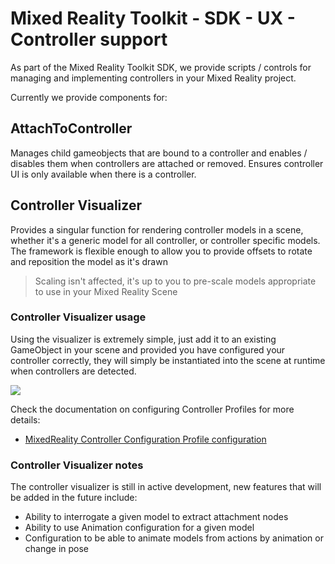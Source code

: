# Mixed Reality Toolkit - SDK - UX - Controller support

As part of the Mixed Reality Toolkit SDK, we provide scripts / controls for managing and implementing controllers in your Mixed Reality project.

Currently we provide components for:

## AttachToController

Manages child gameobjects that are bound to a controller and enables / disables them when controllers are attached or removed.  Ensures controller UI is only available when there is a controller.

## Controller Visualizer

Provides a singular function for rendering controller models in a scene, whether it's a generic model for all controller, or controller specific models.
The framework is flexible enough to allow you to provide offsets to rotate and reposition the model as it's drawn
> Scaling isn't affected, it's up to you to pre-scale models appropriate to use in your Mixed Reality Scene

### Controller Visualizer usage

Using the visualizer is extremely simple, just add it to an existing GameObject in your scene and provided you have configured your controller correctly, they will simply be instantiated into the scene at runtime when controllers are detected.

![](../../../../../../Documentation/Images/ControllerVisualizer/ControllerVisualizerInspector.png)

Check the documentation on configuring Controller Profiles for more details:

* [MixedReality Controller Configuration Profile configuration](../../../../Profiles/MixedRealityControllerConfigurationProfile.md)

### Controller Visualizer notes

The controller visualizer is still in active development, new features that will be added in the future include:

* Ability to interrogate a given model to extract attachment nodes
* Ability to use Animation configuration for a given model
* Configuration to be able to animate models from actions by animation or change in pose